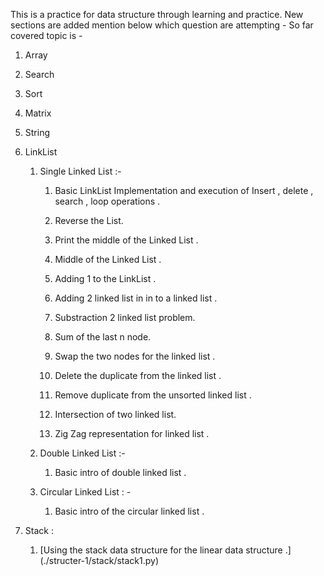 This is a practice for data structure through learning and practice. 
New sections are added mention below which question are attempting - 
So far covered topic is - 

 1. Array

 2. Search

 3. Sort

 4. Matrix

 5. String

 6. LinkList
    
    
    1. Single Linked List :-


         1. Basic LinkList Implementation and execution of Insert , delete , search , loop operations .
      
         2. Reverse the List.

         3. Print the middle of the Linked List .

         4. Middle of the Linked List .
      
         5. Adding 1 to the LinkList .

         6. Adding 2 linked list in in to a linked list .

         7. Substraction 2 linked list problem.

         8. Sum of the last n node.

         9. Swap the two nodes for the linked list .

         10. Delete the duplicate from the linked list . 

         11. Remove duplicate from the unsorted linked list .

         12. Intersection of two linked list.

         13. Zig Zag representation for linked list .

    2. Double Linked List :-

         1. Basic intro of double linked list .

    3. Circular Linked List : -
        
         1. Basic intro of the circular linked list .

 7. Stack :

    1. [Using the stack data structure for the linear data structure .] (./structer-1/stack/stack1.py)
    
            

      

      


      

